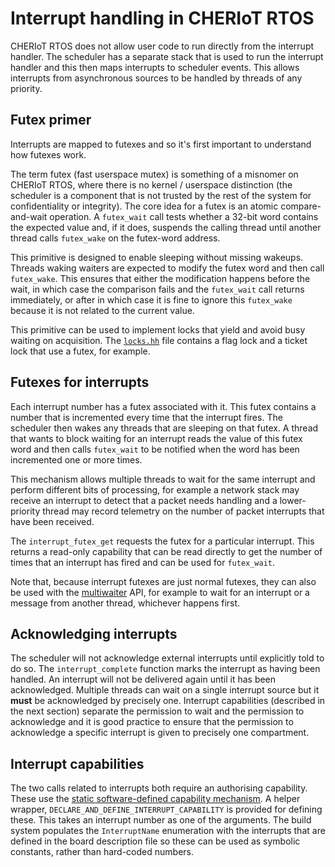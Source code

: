 Interrupt handling in CHERIoT RTOS
==================================

CHERIoT RTOS does not allow user code to run directly from the interrupt handler.
The scheduler has a separate stack that is used to run the interrupt handler and this then maps interrupts to scheduler events.
This allows interrupts from asynchronous sources to be handled by threads of any priority.

Futex primer
------------

Interrupts are mapped to futexes and so it's first important to understand how futexes work.

The term futex (fast userspace mutex) is something of a misnomer on CHERIoT RTOS, where there is no kernel / userspace distinction (the scheduler is a component that is not trusted by the rest of the system for confidentiality or integrity).
The core idea for a futex is an atomic compare-and-wait operation.
A `futex_wait` call tests whether a 32-bit word contains the expected value and, if it does, suspends the calling thread until another thread calls `futex_wake` on the futex-word address.

This primitive is designed to enable sleeping without missing wakeups.
Threads waking waiters are expected to modify the futex word and then call `futex_wake`.
This ensures that either the modification happens before the wait, in which case the comparison fails and the `futex_wait` call returns immediately, or after in which case it is fine to ignore this `futex_wake` because it is not related to the current value.

This primitive can be used to implement locks that yield and avoid busy waiting on acquisition.
The [`locks.hh`](../sdk/include/locks.hh) file contains a flag lock and a ticket lock that use a futex, for example.

Futexes for interrupts
----------------------

Each interrupt number has a futex associated with it.
This futex contains a number that is incremented every time that the interrupt fires.
The scheduler then wakes any threads that are sleeping on that futex.
A thread that wants to block waiting for an interrupt reads the value of this futex word and then calls `futex_wait` to be notified when the word has been incremented one or more times.

This mechanism allows multiple threads to wait for the same interrupt and perform different bits of processing, for example a network stack may receive an interrupt to detect that a packet needs handling and a lower-priority thread may record telemetry on the number of packet interrupts that have been received.

The `interrupt_futex_get` requests the futex for a particular interrupt.
This returns a read-only capability that can be read directly to get the number of times that an interrupt has fired and can be used for `futex_wait`.

Note that, because interrupt futexes are just normal futexes, they can also be used with the [multiwaiter](../sdk/include/multiwater.h) API, for example to wait for an interrupt or a message from another thread, whichever happens first.

Acknowledging interrupts
------------------------

The scheduler will not acknowledge external interrupts until explicitly told to do so.
The `interrupt_complete` function marks the interrupt as having been handled.
An interrupt will not be delivered again until it has been acknowledged.
Multiple threads can wait on a single interrupt source but it **must** be acknowledged by precisely one.
Interrupt capabilities (described in the next section) separate the permission to wait and the permission to acknowledge and it is good practice to ensure that the permission to acknowledge a specific interrupt is given to precisely one compartment.

Interrupt capabilities
----------------------

The two calls related to interrupts both require an authorising capability.
These use the [static software-defined capability mechanism](SoftwareCapabilities.md).
A helper wrapper, `DECLARE_AND_DEFINE_INTERRUPT_CAPABILITY` is provided for defining these.
This takes an interrupt number as one of the arguments.
The build system populates the `InterruptName` enumeration with the interrupts that are defined in the board description file so these can be used as symbolic constants, rather than hard-coded numbers.
